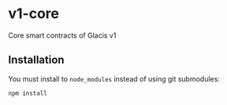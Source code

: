 # v1-core
Core smart contracts of Glacis v1

## Installation
You must install to `node_modules` instead of using git submodules:  

```
npm install
```
